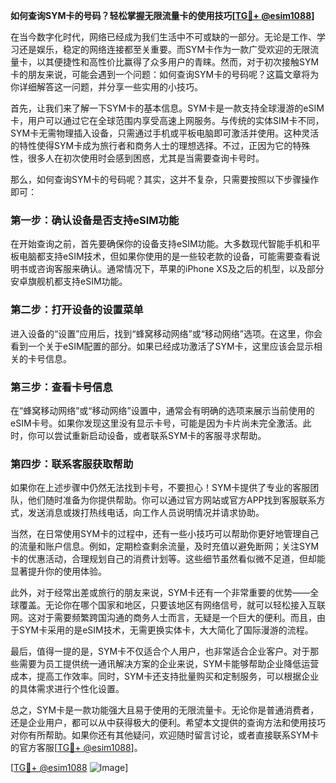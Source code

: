 **如何查询SYM卡的号码？轻松掌握无限流量卡的使用技巧[[TG💪+ @esim1088](https://t.me/s/esim1088)]**

在当今数字化时代，网络已经成为我们生活中不可或缺的一部分。无论是工作、学习还是娱乐，稳定的网络连接都至关重要。而SYM卡作为一款广受欢迎的无限流量卡，以其便捷性和高性价比赢得了众多用户的青睐。然而，对于初次接触SYM卡的朋友来说，可能会遇到一个问题：如何查询SYM卡的号码呢？这篇文章将为你详细解答这一问题，并分享一些实用的小技巧。

首先，让我们来了解一下SYM卡的基本信息。SYM卡是一款支持全球漫游的eSIM卡，用户可以通过它在全球范围内享受高速上网服务。与传统的实体SIM卡不同，SYM卡无需物理插入设备，只需通过手机或平板电脑即可激活并使用。这种灵活的特性使得SYM卡成为旅行者和商务人士的理想选择。不过，正因为它的特殊性，很多人在初次使用时会感到困惑，尤其是当需要查询卡号时。

那么，如何查询SYM卡的号码呢？其实，这并不复杂，只需要按照以下步骤操作即可：

### **第一步：确认设备是否支持eSIM功能**
在开始查询之前，首先要确保你的设备支持eSIM功能。大多数现代智能手机和平板电脑都支持eSIM技术，但如果你使用的是一些较老款的设备，可能需要查看说明书或咨询客服来确认。通常情况下，苹果的iPhone XS及之后的机型，以及部分安卓旗舰机都支持eSIM功能。

### **第二步：打开设备的设置菜单**
进入设备的“设置”应用后，找到“蜂窝移动网络”或“移动网络”选项。在这里，你会看到一个关于eSIM配置的部分。如果已经成功激活了SYM卡，这里应该会显示相关的卡号信息。

### **第三步：查看卡号信息**
在“蜂窝移动网络”或“移动网络”设置中，通常会有明确的选项来展示当前使用的eSIM卡号。如果你发现这里没有显示卡号，可能是因为卡片尚未完全激活。此时，你可以尝试重新启动设备，或者联系SYM卡的客服寻求帮助。

### **第四步：联系客服获取帮助**
如果你在上述步骤中仍然无法找到卡号，不要担心！SYM卡提供了专业的客服团队，他们随时准备为你提供帮助。你可以通过官方网站或官方APP找到客服联系方式，发送消息或拨打热线电话，向工作人员说明情况并请求协助。

当然，在日常使用SYM卡的过程中，还有一些小技巧可以帮助你更好地管理自己的流量和账户信息。例如，定期检查剩余流量，及时充值以避免断网；关注SYM卡的优惠活动，合理规划自己的消费计划等。这些细节虽然看似微不足道，但却能显著提升你的使用体验。

此外，对于经常出差或旅行的朋友来说，SYM卡还有一个非常重要的优势——全球覆盖。无论你在哪个国家和地区，只要该地区有网络信号，就可以轻松接入互联网。这对于需要频繁跨国沟通的商务人士而言，无疑是一个巨大的便利。而且，由于SYM卡采用的是eSIM技术，无需更换实体卡，大大简化了国际漫游的流程。

最后，值得一提的是，SYM卡不仅适合个人用户，也非常适合企业客户。对于那些需要为员工提供统一通讯解决方案的企业来说，SYM卡能够帮助企业降低运营成本，提高工作效率。同时，SYM卡还支持批量购买和定制服务，可以根据企业的具体需求进行个性化设置。

总之，SYM卡是一款功能强大且易于使用的无限流量卡。无论你是普通消费者，还是企业用户，都可以从中获得极大的便利。希望本文提供的查询方法和使用技巧对你有所帮助。如果你还有其他疑问，欢迎随时留言讨论，或者直接联系SYM卡的官方客服[[TG💪+ @esim1088](https://t.me/s/esim1088)]。

[[TG💪+ @esim1088](https://t.me/s/esim1088) ![Image](https://i.postimg.cc/4NQfJmqS/Snipaste-2025-05-13-00-14-12.png)]